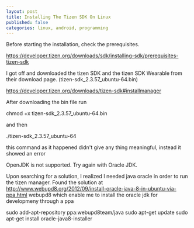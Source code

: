 ```yaml
---
layout: post
title: Installing The Tizen SDK On Linux
published: false
categories: linux, android, programming
---
```


Before starting the installation, check the prerequisites.

https://developer.tizen.org/downloads/sdk/installing-sdk/prerequisites-tizen-sdk

I got off and downloaded the tizen SDK and the tizen SDK Wearable from their download page. (tizen-sdk_2.3.57_ubuntu-64.bin)

https://developer.tizen.org/downloads/tizen-sdk#installmanager

After downloading the bin file run

chmod +x tizen-sdk_2.3.57_ubuntu-64.bin

and then 

./tizen-sdk_2.3.57_ubuntu-64

this command as it happened didn't give any thing meaningful, instead it showed an error

OpenJDK is not supported. Try again with Oracle JDK. 

Upon searching for a solution, I realized I needed java oracle in order to run the tizen manager. Found the solution at http://www.webupd8.org/2012/09/install-oracle-java-8-in-ubuntu-via-ppa.html webupd8 which enable me to install the oracle jdk for developmeny through a ppa

sudo add-apt-repository ppa:webupd8team/java
sudo apt-get update
sudo apt-get install oracle-java8-installer

